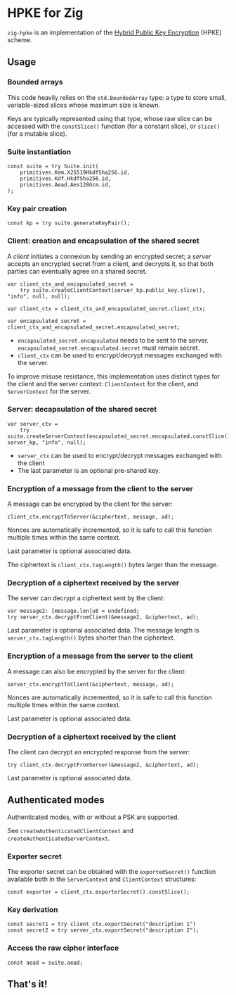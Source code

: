 # HPKE for Zig

`zig-hpke` is an implementation of the [Hybrid Public Key Encryption](https://www.rfc-editor.org/rfc/rfc9180.html) (HPKE) scheme.

## Usage

### Bounded arrays

This code heavily relies on the `std.BoundedArray` type: a type to store small, variable-sized slices whose maximum size is known.

Keys are typically represented using that type, whose raw slice can be accessed with the `constSlice()` function (for a constant slice), or `slice()` (for a mutable slice).

### Suite instantiation

```zig
const suite = try Suite.init(
    primitives.Kem.X25519HkdfSha256.id,
    primitives.Kdf.HkdfSha256.id,
    primitives.Aead.Aes128Gcm.id,
);
```

### Key pair creation

```zig
const kp = try suite.generateKeyPair();
```

### Client: creation and encapsulation of the shared secret

A _client_ initiates a connexion by sending an encrypted secret; a _server_ accepts an encrypted secret from a client, and decrypts it, so that both parties can eventually agree on a shared secret.

```zig
var client_ctx_and_encapsulated_secret =
    try suite.createClientContext(server_kp.public_key.slice(), "info", null, null);

var client_ctx = client_ctx_and_encapsulated_secret.client_ctx;

var encapsulated_secret = client_ctx_and_encapsulated_secret.encapsulated_secret;
```

* `encapsulated_secret.encapsulated` needs to be sent to the server. `encapsulated_secret.encapsulated.secret` must remain secret.
* `client_ctx` can be used to encrypt/decrypt messages exchanged with the server.

To improve misuse resistance, this implementation uses distinct types for the client and the server context: `ClientContext` for the client, and `ServerContext` for the server.

### Server: decapsulation of the shared secret

```zig
var server_ctx =
    try suite.createServerContext(encapsulated_secret.encapsulated.constSlice(), server_kp, "info", null);
```

* `server_ctx` can be used to encrypt/decrypt messages exchanged with the client
* The last parameter is an optional pre-shared key.

### Encryption of a message from the client to the server

A message can be encrypted by the client for the server:

```zig
client_ctx.encryptToServer(&ciphertext, message, ad);
```

Nonces are automatically incremented, so it is safe to call this function multiple times within the same context.

Last parameter is optional associated data.

The ciphertext is `client_ctx.tagLength()` bytes larger than the message.

### Decryption of a ciphertext received by the server

The server can decrypt a ciphertext sent by the client:

```zig
var message2: [message.len]u8 = undefined;
try server_ctx.decryptFromClient(&message2, &ciphertext, ad);
```

Last parameter is optional associated data. The message length is `server_ctx.tagLength()` bytes shorter than the ciphertext.

### Encryption of a message from the server to the client

A message can also be encrypted by the server for the client:

```zig
server_ctx.encryptToClient(&ciphertext, message, ad);
```

Nonces are automatically incremented, so it is safe to call this function multiple times within the same context.

Last parameter is optional associated data.

### Decryption of a ciphertext received by the client

The client can decrypt an encrypted response from the server:

```zig
try client_ctx.decryptFromServer(&message2, &ciphertext, ad);
```

Last parameter is optional associated data.

## Authenticated modes

Authenticated modes, with or without a PSK are supported.

See `createAuthenticatedClientContext` and `createAuthenticatedServerContext`.

### Exporter secret

The exporter secret can be obtained with the `exportedSecret()` function available both in the `ServerContext` and `ClientContext` structures:

```zig
const exporter = client_ctx.exporterSecret().constSlice();
```

### Key derivation

```zig
const secret1 = try client_ctx.exportSecret("description 1")
const secret2 = try server_ctx.exportSecret("description 2");
```

### Access the raw cipher interface

```zig
const aead = suite.aead;
```

## That's it!
